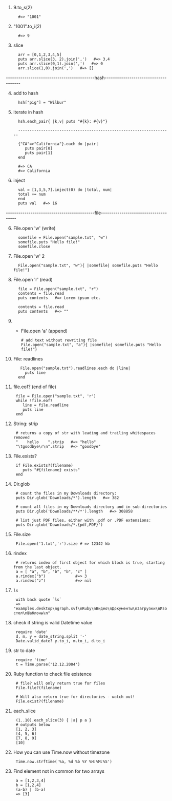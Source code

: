 1. 9.to_s(2)

         #=> "1001"
2. "1001".to_i(2)
          
         #=> 9
3. slice
         
         arr = [0,1,2,3,4,5]
         puts arr.slice(3, 2).join(',')   #=> 3,4
         puts arr.slice(0,1).join(',')   #=> 0
         arr.slice(1,0).join(',')   #=> []
-------------------------------------------hash-------------------------------------

4. add to hash 
         
         hsh["pig"] = "Wilbur"
5. iterate in hash

         hsh.each_pair{ |k,v| puts "#{k}: #{v}"}
         
         -------------------------------------------------------------------
         
         {"CA"=>"California"}.each do |pair|
            puts pair[0]
            puts pair[1]
         end      

         #=> CA
         #=> California
         
5. inject
         
         val = [1,3,5,7].inject(0) do |total, num|
         total += num
         end   
         puts val   #=> 16
-------------------------------------------file-------------------------------------

6. File.open 'w' (write)
         
         somefile = File.open("sample.txt", "w")
         somefile.puts "Hello file!"
         somefile.close 
7. File.open 'w' 2

         File.open("sample.txt", "w"){ |somefile| somefile.puts "Hello file!"}
8. File.open 'r' (read)

         file = File.open("sample.txt", "r")
         contents = file.read
         puts contents   #=> Lorem ipsum etc.

         contents = file.read
         puts contents   #=> ""
8. * File.open 'a' (append)
         
         # add text without rewriting file
         File.open("sample.txt", "a"){ |somefile| somefile.puts "Hello file!"}
9. File: readlines
          
          File.open("sample.txt").readlines.each do |line|
            puts line
         end
10. file.eof? (end of file)
          
         file = File.open("sample.txt", 'r')
         while !file.eof?
            line = file.readline
            puts line
         end
11. String: strip 
         
         # returns a copy of str with leading and trailing whitespaces removed
         "    hello    ".strip   #=> "hello"
         "\tgoodbye\r\n".strip   #=> "goodbye"
12. File.exists?

         if File.exists?(filename)
            puts "#{filename} exists"
         end
13. Dir.glob
         
         # count the files in my Downloads directory:
         puts Dir.glob('Downloads/*').length   #=> 382

         # count all files in my Downloads directory and in sub-directories
         puts Dir.glob('Downloads/**/*').length   #=> 308858

         # list just PDF files, either with .pdf or .PDF extensions:
         puts Dir.glob('Downloads/*.{pdf,PDF}')
14. File.size
         
         File.open('1.txt','r').size # => 12342 kb
15. rindex
         
         # returns index of first object for which block is true, starting from the last object.
         a = [ "a", "b", "b", "b", "c" ]
         a.rindex("b")             #=> 3
         a.rindex("z")             #=> nil
16. `ls`
         
         with back quote `ls`
         => "examples.desktop\ngraph.svf\nRuby\nВидео\nДокументы\nЗагрузки\nИзображения\nМузыка\nОбщедоступные\nРабочий стол\nШаблоны\n" 
         
17. check if string is valid Datetime value
         
         require 'date'
         d, m, y = date_string.split '-'
         Date.valid_date? y.to_i, m.to_i, d.to_i
18. str to date 
         
         require 'time'
         t = Time.parse('12.12.2004')
19. Ruby function to check file existence
         
         # file? will only return true for files
         File.file?(filename)
         
         # Will also return true for directories - watch out!
         File.exist?(filename)
20. each_slice
          
         (1..10).each_slice(3) { |a| p a }
         # outputs below
         [1, 2, 3]
         [4, 5, 6]
         [7, 8, 9]
         [10]
         
21. How you can use Time.now without timezone 
         
         Time.now.strftime('%a, %d %b %Y %H:%M:%S')
         
22. Find element not in common for two arrays
         
         a = [1,2,3,4]
         b = [1,2,4]
         (a-b) | (b-a)
         => [3]
         
